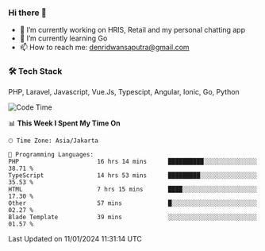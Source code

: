 ### Hi there 👋

- 🔭 I’m currently working on HRIS, Retail and my personal chatting app
- 🌱 I’m currently learning Go
- 📫 How to reach me: denridwansaputra@gmail.com


### 🛠 Tech Stack
PHP, Laravel, Javascript, Vue.Js, Typescipt, Angular, Ionic, Go, Python


<!--START_SECTION:waka-->
![Code Time](http://img.shields.io/badge/Code%20Time-4%2C101%20hrs%2027%20mins-blue)

📊 **This Week I Spent My Time On** 

```text
🕑︎ Time Zone: Asia/Jakarta

💬 Programming Languages: 
PHP                      16 hrs 14 mins      ██████████░░░░░░░░░░░░░░░   38.71 % 
TypeScript               14 hrs 53 mins      █████████░░░░░░░░░░░░░░░░   35.53 % 
HTML                     7 hrs 15 mins       ████░░░░░░░░░░░░░░░░░░░░░   17.30 % 
Other                    57 mins             █░░░░░░░░░░░░░░░░░░░░░░░░   02.27 % 
Blade Template           39 mins             ░░░░░░░░░░░░░░░░░░░░░░░░░   01.57 % 
```


 Last Updated on 11/01/2024 11:31:14 UTC
<!--END_SECTION:waka-->
